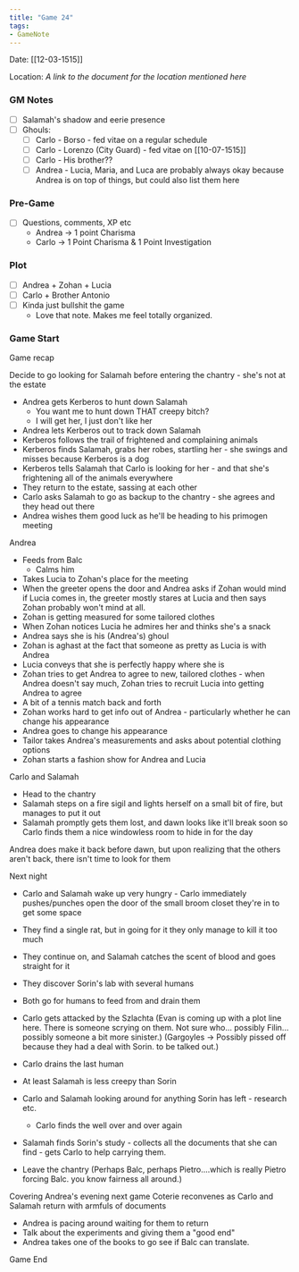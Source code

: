 ```yaml
---
title: "Game 24"
tags:
- GameNote
---
```


Date: [[12-03-1515]]

Location: *A link to the document for the location mentioned here*

### GM Notes
- [ ] Salamah's shadow and eerie presence
- [ ] Ghouls:
	- [ ] Carlo - Borso - fed vitae on a regular schedule
	- [ ] Carlo - Lorenzo (City Guard) - fed vitae on [[10-07-1515]]
	- [ ] Carlo - His brother??
	- [ ] Andrea - Lucia, Maria, and Luca are probably always okay because Andrea is on top of things, but could also list them here

### Pre-Game
- [ ] Questions, comments, XP etc
	- Andrea -> 1 point Charisma
	- Carlo -> 1 Point Charisma & 1 Point Investigation

### Plot
- [ ] Andrea + Zohan + Lucia
- [ ] Carlo + Brother Antonio
- [ ] Kinda just bullshit the game
	- Love that note. Makes me feel totally organized.

### Game Start
Game recap

Decide to go looking for Salamah before entering the chantry - she's not at the estate
- Andrea gets Kerberos to hunt down Salamah
	- You want me to hunt down THAT creepy bitch?
	- I will get her, I just don't like her
- Andrea lets Kerberos out to track down Salamah
- Kerberos follows the trail of frightened and complaining animals
- Kerberos finds Salamah, grabs her robes, startling her - she swings and misses because Kerberos is a dog
- Kerberos tells Salamah that Carlo is looking for her - and that she's frightening all of the animals everywhere
- They return to the estate, sassing at each other
- Carlo asks Salamah to go as backup to the chantry - she agrees and they head out there
- Andrea wishes them good luck as he'll be heading to his primogen meeting

Andrea
- Feeds from Balc
	- Calms him
- Takes Lucia to Zohan's place for the meeting
- When the greeter opens the door and Andrea asks if Zohan would mind if Lucia comes in, the greeter mostly stares at Lucia and then says Zohan probably won't mind at all.
- Zohan is getting measured for some tailored clothes
- When Zohan notices Lucia he admires her and thinks she's a snack
- Andrea says she is his (Andrea's) ghoul
- Zohan is aghast at the fact that someone as pretty as Lucia is with Andrea
- Lucia conveys that she is perfectly happy where she is
- Zohan tries to get Andrea to agree to new, tailored clothes - when Andrea doesn't say much, Zohan tries to recruit Lucia into getting Andrea to agree
- A bit of a tennis match back and forth
- Zohan works hard to get info out of Andrea - particularly whether he can change his appearance
- Andrea goes to change his appearance
- Tailor takes Andrea's measurements and asks about potential clothing options
- Zohan starts a fashion show for Andrea and Lucia

Carlo and Salamah
- Head to the chantry
- Salamah steps on a fire sigil and lights herself on a small bit of fire, but manages to put it out
- Salamah promptly gets them lost, and dawn looks like it'll break soon so Carlo finds them a nice windowless room to hide in for the day

Andrea does make it back before dawn, but upon realizing that the others aren't back, there isn't time to look for them

Next night
- Carlo and Salamah wake up very hungry - Carlo immediately pushes/punches open the door of the small broom closet they're in to get some space
- They find a single rat, but in going for it they only manage to kill it too much
- They continue on, and Salamah catches the scent of blood and goes straight for it
- They discover Sorin's lab with several humans
- Both go for humans to feed from and drain them
- Carlo gets attacked by the Szlachta
(Evan is coming up with a plot line here. There is someone scrying on them. Not sure who... possibly Filin... possibly someone a bit more sinister.)
(Gargoyles -> Possibly pissed off because they had a deal with Sorin. to be talked out.)

- Carlo drains the last human
- At least Salamah is less creepy than Sorin
- Carlo and Salamah looking around for anything Sorin has left - research etc.
	- Carlo finds the well over and over again
- Salamah finds Sorin's study - collects all the documents that she can find - gets Carlo to help carrying them.
- Leave the chantry
(Perhaps Balc, perhaps Pietro....which is really Pietro forcing Balc. you know fairness all around.)

Covering Andrea's evening next game
Coterie reconvenes as Carlo and Salamah return with armfuls of documents
- Andrea is pacing around waiting for them to return
- Talk about the experiments and giving them a "good end"
- Andrea takes one of the books to go see if Balc can translate.

Game End